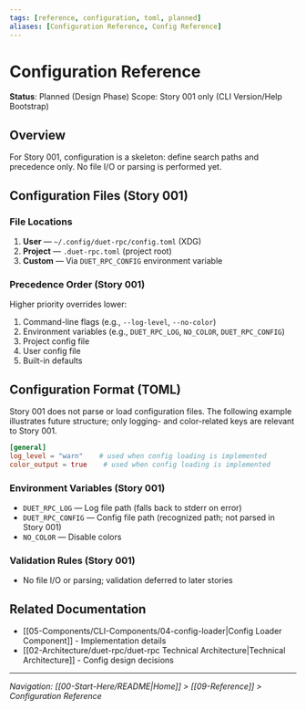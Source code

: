 ```yaml
---
tags: [reference, configuration, toml, planned]
aliases: [Configuration Reference, Config Reference]
---
```


# Configuration Reference

**Status**: Planned (Design Phase)
Scope: Story 001 only (CLI Version/Help Bootstrap)

## Overview
For Story 001, configuration is a skeleton: define search paths and precedence only. No file I/O or parsing is performed yet.

## Configuration Files (Story 001)

### File Locations
1. **User** — `~/.config/duet-rpc/config.toml` (XDG)
2. **Project** — `.duet-rpc.toml` (project root)
3. **Custom** — Via `DUET_RPC_CONFIG` environment variable

### Precedence Order (Story 001)
Higher priority overrides lower:
1. Command-line flags (e.g., `--log-level`, `--no-color`)
2. Environment variables (e.g., `DUET_RPC_LOG`, `NO_COLOR`, `DUET_RPC_CONFIG`)
3. Project config file
4. User config file
5. Built-in defaults

## Configuration Format (TOML)

Story 001 does not parse or load configuration files. The following example illustrates future structure; only logging- and color-related keys are relevant to Story 001.

```toml
[general]
log_level = "warn"    # used when config loading is implemented
color_output = true    # used when config loading is implemented
```

### Environment Variables (Story 001)
- `DUET_RPC_LOG` — Log file path (falls back to stderr on error)
- `DUET_RPC_CONFIG` — Config file path (recognized path; not parsed in Story 001)
- `NO_COLOR` — Disable colors

### Validation Rules (Story 001)
- No file I/O or parsing; validation deferred to later stories

## Related Documentation
- [[05-Components/CLI-Components/04-config-loader|Config Loader Component]] - Implementation details
- [[02-Architecture/duet-rpc/duet-rpc Technical Architecture|Technical Architecture]] - Config design decisions

---
*Navigation: [[00-Start-Here/README|Home]] > [[09-Reference]] > Configuration Reference*
